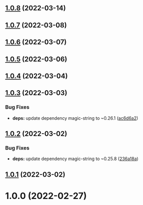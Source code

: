 ## [1.0.8](https://github.com/donmahallem/rollup-plugin-shebang/compare/v1.0.7...v1.0.8) (2022-03-14)

## [1.0.7](https://github.com/donmahallem/rollup-plugin-shebang/compare/v1.0.6...v1.0.7) (2022-03-08)

## [1.0.6](https://github.com/donmahallem/rollup-plugin-shebang/compare/v1.0.5...v1.0.6) (2022-03-07)

## [1.0.5](https://github.com/donmahallem/rollup-plugin-shebang/compare/v1.0.4...v1.0.5) (2022-03-06)

## [1.0.4](https://github.com/donmahallem/rollup-plugin-shebang/compare/v1.0.3...v1.0.4) (2022-03-04)

## [1.0.3](https://github.com/donmahallem/rollup-plugin-shebang/compare/v1.0.2...v1.0.3) (2022-03-03)


### Bug Fixes

* **deps:** update dependency magic-string to ~0.26.1 ([ac6d6a2](https://github.com/donmahallem/rollup-plugin-shebang/commit/ac6d6a20e1454800ed0e6d6767477a543f5d72d1))

## [1.0.2](https://github.com/donmahallem/rollup-plugin-shebang/compare/v1.0.1...v1.0.2) (2022-03-02)


### Bug Fixes

* **deps:** update dependency magic-string to ~0.25.8 ([236a18a](https://github.com/donmahallem/rollup-plugin-shebang/commit/236a18acbecdb9fd70c27edf1da53eaa11357b6b))

## [1.0.1](https://github.com/donmahallem/rollup-plugin-shebang/compare/v1.0.0...v1.0.1) (2022-03-02)

# 1.0.0 (2022-02-27)
